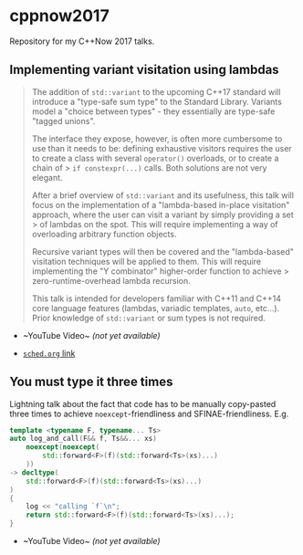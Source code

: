 # cppnow2017
Repository for my C++Now 2017 talks.

## Implementing variant visitation using lambdas

> The addition of `std::variant` to the upcoming C++17 standard will introduce a "type-safe sum type" to the Standard Library.
> Variants model a "choice between types" - they essentially are type-safe "tagged unions".
>
> The interface they expose, however, is often more cumbersome to use than it needs to be: defining exhaustive visitors requires the user to create a class with several `operator()` overloads, or to create a chain of > `if constexpr(...)` calls. Both solutions are not very elegant.
>
> After a brief overview of `std::variant` and its usefulness, this talk will focus on the implementation of a "lambda-based in-place visitation" approach, where the user can visit a variant by simply providing a set > of lambdas on the spot. This will require implementing a way of overloading arbitrary function objects.
>
> Recursive variant types will then be covered and the "lambda-based" visitation techniques will be applied to them. This will require implementing the "Y combinator" higher-order function to achieve > zero-runtime-overhead lambda recursion.
>
> This talk is intended for developers familiar with C++11 and C++14 core language features (lambdas, variadic templates, `auto`, etc...). Prior knowledge of `std::variant` or sum types is not required.

* ~YouTube Video~ *(not yet available)*

* [`sched.org` link](https://cppnow2017.sched.com/event/f513597672d99e15edc1cd89f7b7b761)

## You must type it three times

Lightning talk about the fact that code has to be manually copy-pasted three times to achieve `noexcept`-friendliness and SFINAE-friendliness. E.g.

```cpp
template <typename F, typename... Ts>
auto log_and_call(F&& f, Ts&&... xs)
    noexcept(noexcept(
        std::forward<F>(f)(std::forward<Ts>(xs)...)
    ))
-> decltype(
    std::forward<F>(f)(std::forward<Ts>(xs)...)
)
{
    log << "calling `f`\n";
    return std::forward<F>(f)(std::forward<Ts>(xs)...);
}
```

* ~YouTube Video~ *(not yet available)*
